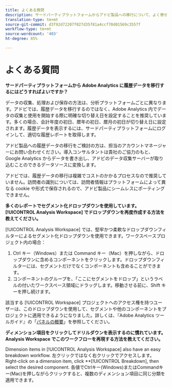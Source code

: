 ```yaml
---
title: よくある質問
description: サードパーティプラットフォームからアドビ製品への移行について、よく寄せられる質問にお答えします。
translation-type: tm+mt
source-git-commit: d3f92d72207f027d35f81a4ccf70d01569c3557f
workflow-type: tm+mt
source-wordcount: '403'
ht-degree: 85%

---
```



# よくある質問

**サードパーティプラットフォームから Adobe Analytics に履歴データを移行するにはどうすればよいですか？**

データの収集、処理および保存の方法は、分析プラットフォームごとに異なります。アドビでは、履歴データを移行するのではなく、Adobe Analytics 内でデータの収集と使用を開始する際に明確な切り替え日を設定することを推奨しています。多くの場合、会計年度の初日、暦年の初日、暦月の初日が切り替え日に設定されます。履歴データを表示するには、サードパーティプラットフォームにログインして、適切な履歴レポートを取得します。

アドビ製品への履歴データの移行をご検討の方は、担当のアカウントマネージャーにお問い合わせください。導入コンサルタントは貴社のご協力のもと、Google Analytics からデータを書き出し、アドビのデータ収集サーバーが取り込むことのできるデータソースに変換します。

アドビでは、履歴データの移行は複雑でコストのかかるプロセスなので推奨していません。訪問者の識別については、訪問者情報はプラットフォームによって異なる cookie や形式で保存されるので、アドビ製品にシームレスにポーティングできません。

**多くのレポートでセグメント化ドロップダウンを使用しています。[!UICONTROL Analysis Workspace] でドロップダウンを再度作成する方法を教えてください。**

[!UICONTROL Analysis Workspace] では、堅牢かつ柔軟なドロップダウンフィルターによるセグメント化ドロップダウンを使用できます。ワークスペースプロジェクト内の場合：

1. Ctrl キー（Windows）または Command キー（Mac）を押しながら、ドロップダウンに含めるコンポーネントをクリックします。ドロップダウンフィルターには、セグメントだけでなくコンポーネントも含めることができます。
2. コンポーネントのグループを、「ここにセグメントをドロップ」というラベルの付いたワークスペース領域にドラッグします。移動させる前に、Shift キーを押し続けます。

該当する [!UICONTROL Workspace] プロジェクトへのアクセス権を持つユーザーは、このドロップダウンを使用して、セグメントや他のコンポーネントをプロジェクトに適用できるようになりました。詳しくは、『Adobe Analytics ツールガイド』の「[パネルの概要](/help/analyze/analysis-workspace/c-panels/panels.md)」を参照してください。

**ディメンション項目をクリックしてドリルダウンを表示するのに慣れています。 Analysis Workspace でこのワークフローを再現する方法を教えてください。**

Dimension items in [!UICONTROL Analysis Workspace] also have an easy breakdown workflow. 左クリックではなく右クリックでアクセスします。Right-click on a dimension item, click **[!UICONTROL Breakdown], then select the desired component. 各値でCtrlキー(Windows)またはCommandキー(Mac)を押しながらクリックすると、複数のディメンション項目に同じ分類を適用できます。
